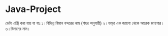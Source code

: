 # Java-Project

ডেটা এন্ট্রি করা যায় যা যাঃ
১।বিভিন্ন বিমান বন্দরের নাম (শহর অনুযায়ী)
২।ভাড়া এক জায়গা থেকে আরেক জায়গার। 
৩।বিমানের নাম।
